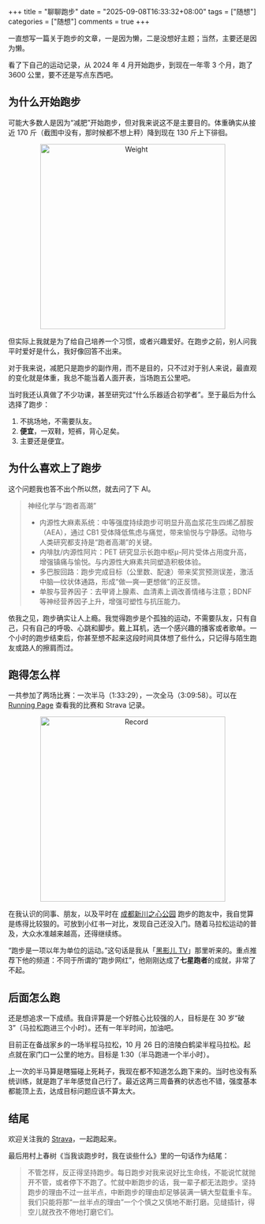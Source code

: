 +++
title = "聊聊跑步"
date = "2025-09-08T16:33:32+08:00"
tags = ["随想"]
categories = ["随想"]
comments = true
+++

一直想写一篇关于跑步的文章，一是因为懒，二是没想好主题；当然，主要还是因为懒。

看了下自己的运动记录，从 2024 年 4 月开始跑步，到现在一年零 3 个月，跑了 3600 公里，要不还是写点东西吧。

## 为什么开始跑步

可能大多数人是因为“减肥”开始跑步，但对我来说这不是主要目的。体重确实从接近 170 斤（截图中没有，那时候都不想上秤）降到现在 130 斤上下徘徊。

<div style="text-align: center;">
  <img src="https://p.madcodelife.com/blog/2025/09/713a3099786c6c8824c14476ee9452ac.JPG" width="375" alt="Weight">
</div>

但实际上我就是为了给自己培养一个习惯，或者兴趣爱好。在跑步之前，别人问我平时爱好是什么，我好像回答不出来。

对于我来说，减肥只是跑步的副作用，而不是目的，只不过对于别人来说，最直观的变化就是体重，我总不能当着人面开表，当场跑五公里吧。

当时我还认真做了不少功课，甚至研究过“什么乐器适合初学者”。至于最后为什么选择了跑步：

1. 不挑场地，不需要队友。
2. **便宜**，一双鞋，短裤，背心足矣。
3. 主要还是便宜。

## 为什么喜欢上了跑步

这个问题我也答不出个所以然，就去问了下 AI。

> 神经化学与“跑者高潮”
>
> - 内源性大麻素系统：中等强度持续跑步可明显升高血浆花生四烯乙醇胺（AEA），通过 CB1 受体降低焦虑与痛觉，带来愉悦与宁静感。动物与人类研究都支持是“跑者高潮”的关键。
> - 内啡肽/内源性阿片：PET 研究显示长跑中枢μ-阿片受体占用度升高，增强镇痛与愉悦。与内源性大麻素共同塑造积极体验。
> - 多巴胺回路：跑步完成目标（公里数、配速）带来奖赏预测误差，激活中脑—纹状体通路，形成“做—爽—更想做”的正反馈。
> - 单胺与营养因子：去甲肾上腺素、血清素上调改善情绪与注意；BDNF 等神经营养因子上升，增强可塑性与抗压能力。

依我之见，跑步确实让人上瘾。我觉得跑步是个孤独的运动，不需要队友，只有自己，只有自己的呼吸、心跳和脚步。戴上耳机，选一个感兴趣的播客或者歌单。一个小时的跑步结束后，你甚至想不起来这段时间具体想了些什么，只记得与陌生跑友或路人的擦肩而过。

## 跑得怎么样

一共参加了两场比赛：一次半马（1:33:29），一次全马（3:09:58）。可以在 [Running Page](https://running.madcodelife.com) 查看我的比赛和 Strava 记录。

<div style="text-align: center;">
  <img src="https://p.madcodelife.com/blog/2025/09/e7f605fb06358817fd9ca0e3d9f8631f.PNG" width="375" alt="Record">
</div>

在我认识的同事、朋友，以及平时在 [成都新川之心公园](https://parco.run/chengdu/singapore-sichuan-park) 跑步的跑友中，我自觉算是练得比较狠的。可放到小红书一对比，发现自己还没入门。随着马拉松运动的普及，大众水准越来越高，还得继续练。

“跑步是一项以年为单位的运动。”这句话是我从「[黑影儿 TV](https://space.bilibili.com/38995440)」那里听来的。重点推荐下他的频道：不同于所谓的“跑步网红”，他刚刚达成了**七星跑者**的成就，非常了不起。

## 后面怎么跑

还是想追求一下成绩。我自评算是一个好胜心比较强的人，目标是在 30 岁“破 3”（马拉松跑进三个小时）。还有一年半时间，加油吧。

目前正在备战家乡的一场半程马拉松，10 月 26 日的涪陵白鹤梁半程马拉松。起点就在家门口一公里的地方。目标是 1:30（半马跑进一个半小时）。

上一次的半马算是瞎猫碰上死耗子，我现在都不知道怎么跑下来的。当时也没有系统训练，就是跑了半年感觉自己行了。最近这两三周备赛的状态也不错，强度基本都能顶上去，达成目标问题应该不算太大。

## 结尾

欢迎关注我的 [Strava](https://www.strava.com/athletes/133976397)，一起跑起来。

最后用村上春树《当我谈跑步时，我在谈些什么》里的一句话作为结尾：

> 不管怎样，反正得坚持跑步。每日跑步对我来说好比生命线，不能说忙就抛开不管，或者停下不跑了。忙就中断跑步的话，我一辈子都无法跑步。坚持跑步的理由不过一丝半点，中断跑步的理由却足够装满一辆大型载重卡车。我们只能将那“一丝半点的理由”一个个慎之又慎地不断打磨。见缝插针，得空儿就孜孜不倦地打磨它们。
